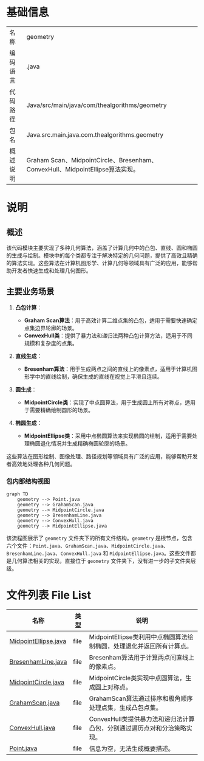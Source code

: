 # 基础信息

|      |      |
|------|------|
| 名称 | geometry |
| 编码语言 | .java |
| 代码路径 | Java/src/main/java/com/thealgorithms/geometry |
| 包名 | Java.src.main.java.com.thealgorithms.geometry |
| 概述说明 | Graham Scan、MidpointCircle、Bresenham、ConvexHull、MidpointEllipse算法实现。 |

# 说明

## 概述
该代码模块主要实现了多种几何算法，涵盖了计算几何中的凸包、直线、圆和椭圆的生成与绘制。模块中的每个类都专注于解决特定的几何问题，提供了高效且精确的算法实现。这些算法在计算机图形学、计算几何等领域具有广泛的应用，能够帮助开发者快速生成和处理几何图形。

## 主要业务场景
1. **凸包计算**：
   - **Graham Scan算法**：用于高效计算二维点集的凸包，适用于需要快速确定点集边界轮廓的场景。
   - **ConvexHull类**：提供了暴力法和递归法两种凸包计算方法，适用于不同规模和复杂度的点集。

2. **直线生成**：
   - **Bresenham算法**：用于生成两点之间的直线上的像素点，适用于计算机图形学中的直线绘制，确保生成的直线在视觉上平滑且连续。

3. **圆生成**：
   - **MidpointCircle类**：实现了中点圆算法，用于生成圆上所有对称点，适用于需要精确绘制圆形的场景。

4. **椭圆生成**：
   - **MidpointEllipse类**：采用中点椭圆算法来实现椭圆的绘制，适用于需要处理椭圆退化情况并生成精确椭圆轮廓的场景。

这些算法在图形绘制、图像处理、路径规划等领域具有广泛的应用，能够帮助开发者高效地处理各种几何问题。


### 包内部结构视图

```mermaid
graph TD
    geometry --> Point.java
    geometry --> GrahamScan.java
    geometry --> MidpointCircle.java
    geometry --> BresenhamLine.java
    geometry --> ConvexHull.java
    geometry --> MidpointEllipse.java
```

该流程图展示了 `geometry` 文件夹下的所有文件结构。`geometry` 是根节点，包含六个文件：`Point.java`、`GrahamScan.java`、`MidpointCircle.java`、`BresenhamLine.java`、`ConvexHull.java` 和 `MidpointEllipse.java`。这些文件都是几何算法相关的实现，直接位于 `geometry` 文件夹下，没有进一步的子文件夹层级。

# 文件列表 File List

| 名称   | 类型  | 说明 |
|-------|------|-------------|
| [MidpointEllipse.java](MidpointEllipse.md) | file | MidpointEllipse类利用中点椭圆算法绘制椭圆，处理退化并返回所有计算点。 |
| [BresenhamLine.java](BresenhamLine.md) | file | Bresenham算法用于计算两点间直线上的像素点。 |
| [MidpointCircle.java](MidpointCircle.md) | file | MidpointCircle类实现中点圆算法，生成圆上对称点。 |
| [GrahamScan.java](GrahamScan.md) | file | GrahamScan算法通过排序和极角顺序处理点集，生成凸包点集。 |
| [ConvexHull.java](ConvexHull.md) | file | ConvexHull类提供暴力法和递归法计算凸包，分别通过遍历点对和分治策略实现。 |
| [Point.java](Point.md) | file | 信息为空，无法生成概要描述。 |



